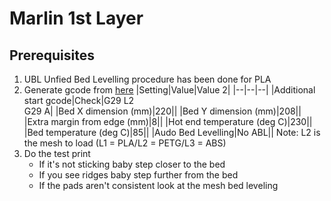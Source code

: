 
# Marlin 1st Layer

## Prerequisites
1. UBL Unfied Bed Levelling procedure has been done for PLA
2. Generate gcode from [here](https://teachingtechyt.github.io/calibration.html#firstlayer)
    |Setting|Value|Value 2|
    |--|--|--|
    |Additional start gcode|Check|G29 L2<br/>G29 A|
    |Bed X dimension (mm)|220||
    |Bed Y dimension (mm)|208||
    |Extra margin from edge (mm)|8||
    |Hot end temperature (deg C)|230||
    |Bed temperature (deg C)|85||
    |Audo Bed Levelling|No ABL||
    Note: L2 is the mesh to load (L1 = PLA/L2 = PETG/L3 = ABS)
3. Do the test print
    * If it's not sticking baby step closer to the bed
    * If you see ridges baby step further from the bed
    * If the pads aren't consistent look at the mesh bed leveling
<!--stackedit_data:
eyJoaXN0b3J5IjpbLTE3NTExMjAwODUsLTE1OTMyMDkyODMsMT
g4NzE1NjkyOCwtMTIxNzkyMDY2MywtNzA2MzM1Njk1LDkzNzc3
NTE1NCwtMTYyMzE2NTYzOF19
-->